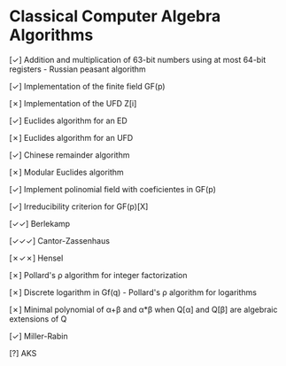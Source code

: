 # Classical Computer Algebra Algorithms

[✓] Addition and multiplication of 63-bit numbers using at most 64-bit registers - Russian peasant algorithm

[✓] Implementation of the finite field GF(p) 

[✗] Implementation of the UFD Z[i]

[✓] Euclides algorithm for an ED

[✗] Euclides algorithm for an UFD

[✓] Chinese remainder algorithm

[✗] Modular Euclides algorithm

[✓] Implement polinomial field with coeficientes in GF(p)

[✓] Irreducibility criterion for GF(p)[X]

[✓✓] Berlekamp 

[✓✓✓] Cantor-Zassenhaus

[✗✓✗] Hensel

[✗] Pollard's ρ algorithm for integer factorization

[✗] Discrete logarithm in Gf(q) - Pollard's ρ algorithm for logarithms

[✗] Minimal polynomial of α+β and α*β when Q[α] and Q[β] are algebraic extensions of Q

[✓] Miller-Rabin

[?] AKS